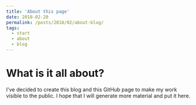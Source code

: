 ```yaml
---
title: 'About this page'
date: 2018-02-20
permalink: /posts/2018/02/about-blog/
tags:
  - start
  - about
  - blog
---
```

# What is it all about?

I've decided to create this blog and this GitHub page to make my work visible to the public. I
hope that I will generate more material and put it here.
